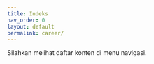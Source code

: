 ```yaml
---
title: Indeks
nav_order: 0
layout: default
permalink: career/
---
```


Silahkan melihat daftar konten di menu navigasi.